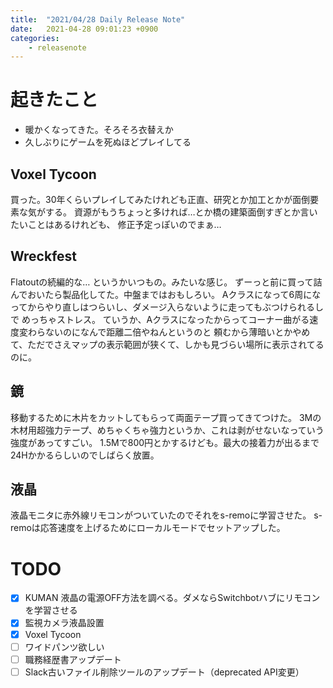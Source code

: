 ```yaml
---
title:  "2021/04/28 Daily Release Note"
date:   2021-04-28 09:01:23 +0900
categories:
	- releasenote
---
```

# 起きたこと

* 暖かくなってきた。そろそろ衣替えか
* 久しぶりにゲームを死ぬほどプレイしてる

## Voxel Tycoon

買った。30年くらいプレイしてみたけれども正直、研究とか加工とかが面倒要素な気がする。
資源がもうちょっと多ければ…とか橋の建築面倒すぎとか言いたいことはあるけれども、
修正予定っぽいのでまぁ…

## Wreckfest

Flatoutの続編的な… というかいつもの。みたいな感じ。
ずーっと前に買って詰んでおいたら製品化してた。中盤まではおもしろい。
Aクラスになって6周になってからやり直しはつらいし、ダメージ入らないように走ってもぶつけられるしで
めっちゃストレス。
ていうか、Aクラスになったからってコーナー曲がる速度変わらないのになんで距離二倍やねんというのと
頼むから薄暗いとかやめて、ただでさえマップの表示範囲が狭くて、しかも見づらい場所に表示されてるのに。

## 鏡

移動するために木片をカットしてもらって両面テープ買ってきてつけた。
3Mの木材用超強力テープ、めちゃくちゃ強力というか、これは剥がせないなっていう強度があってすごい。
1.5Mで800円とかするけども。最大の接着力が出るまで24Hかかるらしいのでしばらく放置。

## 液晶

液晶モニタに赤外線リモコンがついていたのでそれをs-remoに学習させた。
s-remoは応答速度を上げるためにローカルモードでセットアップした。

# TODO 

- [x] KUMAN 液晶の電源OFF方法を調べる。ダメならSwitchbotハブにリモコンを学習させる
- [x] 監視カメラ液晶設置
- [x] Voxel Tycoon
- [ ] ワイドパンツ欲しい
- [ ] 職務経歴書アップデート
- [ ] Slack古いファイル削除ツールのアップデート（deprecated API変更）